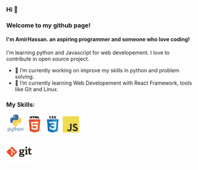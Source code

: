 ### Hi 👋
### Welcome to my github page!

<h4>I'm AmirHassan. an aspiring programmer and someone who love coding!</h4>

I'm learning python and Javascript for web developement.
I love to contribute in open source project.


- 🔭 I’m currently working on improve my skills in python and problem solving.
- 🌱 I’m currently learning Web Developement with React Framework, tools like Git and Linux.


### My Skills:
<img src="https://github.com/devicons/devicon/blob/master/icons/python/python-original-wordmark.svg" alt="Python logo" width=50 height=50/> <img src="https://github.com/devicons/devicon/blob/master/icons/html5/html5-original-wordmark.svg" alt="HTML logo" width=45
height=45/> <img src="https://github.com/devicons/devicon/blob/master/icons/css3/css3-original-wordmark.svg" alt="CSS logo" width=45 height=45/>
<img src="https://github.com/devicons/devicon/blob/master/icons/javascript/javascript-original.svg" alt="JavaScript logo" width=45 height=45 />
<p><img src="https://github.com/devicons/devicon/blob/master/icons/git/git-original-wordmark.svg" alt="Git logo" width=70 height=70/></p>

